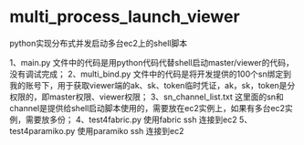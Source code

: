 # multi_process_launch_viewer
python实现分布式并发启动多台ec2上的shell脚本

1、main.py 文件中的代码是用python代码代替shell启动master/viewer的代码，没有调试完成；
2、multi_bind.py 文件中的代码是将开发提供的100个sn绑定到我的账号下，用于获取viewer端的ak、sk、token临时凭证，ak，sk，token是分权限的，即master权限、viewer权限；
3、sn_channel_list.txt 这里面的sn和channel是提供给shell启动脚本使用的，需要放在ec2实例上，如果有多台ec2实例，需要放多份；
4、test4fabric.py 使用fabric ssh 连接到ec2
5、test4paramiko.py 使用paramiko ssh 连接到ec2
